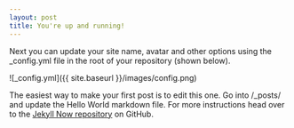 ```yaml
---
layout: post
title: You're up and running!
---
```


Next you can update your site name, avatar and other options using the _config.yml file in the root of your repository (shown below).
<!---more--->
![_config.yml]({{ site.baseurl }}/images/config.png)

The easiest way to make your first post is to edit this one. Go into /_posts/ and update the Hello World markdown file. For more instructions head over to the [Jekyll Now repository](https://github.com/barryclark/jekyll-now) on GitHub.
